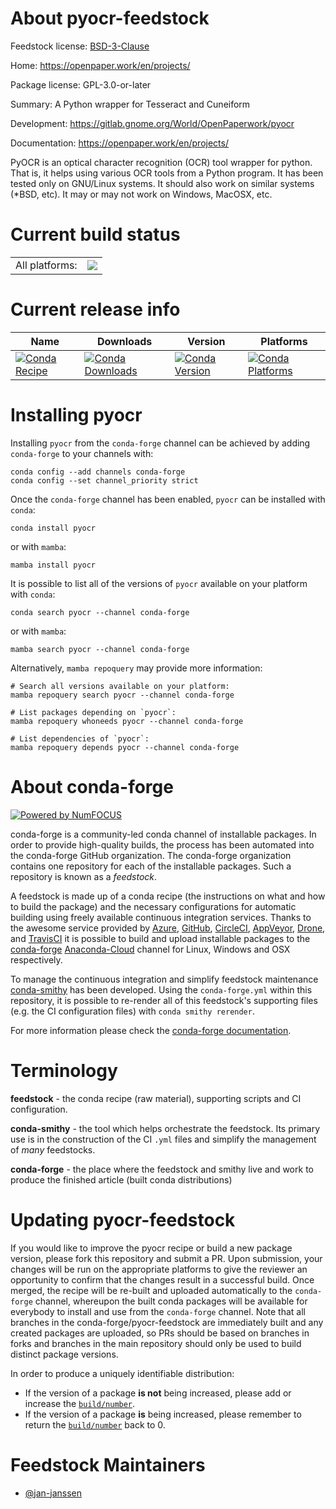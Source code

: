 About pyocr-feedstock
=====================

Feedstock license: [BSD-3-Clause](https://github.com/conda-forge/pyocr-feedstock/blob/main/LICENSE.txt)

Home: https://openpaper.work/en/projects/

Package license: GPL-3.0-or-later

Summary: A Python wrapper for Tesseract and Cuneiform

Development: https://gitlab.gnome.org/World/OpenPaperwork/pyocr

Documentation: https://openpaper.work/en/projects/

PyOCR is an optical character recognition (OCR) tool wrapper
for python. That is, it helps using various OCR tools from a
Python program. It has been tested only on GNU/Linux systems.
It should also work on similar systems (*BSD, etc). It may or
may not work on Windows, MacOSX, etc.


Current build status
====================


<table><tr><td>All platforms:</td>
    <td>
      <a href="https://dev.azure.com/conda-forge/feedstock-builds/_build/latest?definitionId=11545&branchName=main">
        <img src="https://dev.azure.com/conda-forge/feedstock-builds/_apis/build/status/pyocr-feedstock?branchName=main">
      </a>
    </td>
  </tr>
</table>

Current release info
====================

| Name | Downloads | Version | Platforms |
| --- | --- | --- | --- |
| [![Conda Recipe](https://img.shields.io/badge/recipe-pyocr-green.svg)](https://anaconda.org/conda-forge/pyocr) | [![Conda Downloads](https://img.shields.io/conda/dn/conda-forge/pyocr.svg)](https://anaconda.org/conda-forge/pyocr) | [![Conda Version](https://img.shields.io/conda/vn/conda-forge/pyocr.svg)](https://anaconda.org/conda-forge/pyocr) | [![Conda Platforms](https://img.shields.io/conda/pn/conda-forge/pyocr.svg)](https://anaconda.org/conda-forge/pyocr) |

Installing pyocr
================

Installing `pyocr` from the `conda-forge` channel can be achieved by adding `conda-forge` to your channels with:

```
conda config --add channels conda-forge
conda config --set channel_priority strict
```

Once the `conda-forge` channel has been enabled, `pyocr` can be installed with `conda`:

```
conda install pyocr
```

or with `mamba`:

```
mamba install pyocr
```

It is possible to list all of the versions of `pyocr` available on your platform with `conda`:

```
conda search pyocr --channel conda-forge
```

or with `mamba`:

```
mamba search pyocr --channel conda-forge
```

Alternatively, `mamba repoquery` may provide more information:

```
# Search all versions available on your platform:
mamba repoquery search pyocr --channel conda-forge

# List packages depending on `pyocr`:
mamba repoquery whoneeds pyocr --channel conda-forge

# List dependencies of `pyocr`:
mamba repoquery depends pyocr --channel conda-forge
```


About conda-forge
=================

[![Powered by
NumFOCUS](https://img.shields.io/badge/powered%20by-NumFOCUS-orange.svg?style=flat&colorA=E1523D&colorB=007D8A)](https://numfocus.org)

conda-forge is a community-led conda channel of installable packages.
In order to provide high-quality builds, the process has been automated into the
conda-forge GitHub organization. The conda-forge organization contains one repository
for each of the installable packages. Such a repository is known as a *feedstock*.

A feedstock is made up of a conda recipe (the instructions on what and how to build
the package) and the necessary configurations for automatic building using freely
available continuous integration services. Thanks to the awesome service provided by
[Azure](https://azure.microsoft.com/en-us/services/devops/), [GitHub](https://github.com/),
[CircleCI](https://circleci.com/), [AppVeyor](https://www.appveyor.com/),
[Drone](https://cloud.drone.io/welcome), and [TravisCI](https://travis-ci.com/)
it is possible to build and upload installable packages to the
[conda-forge](https://anaconda.org/conda-forge) [Anaconda-Cloud](https://anaconda.org/)
channel for Linux, Windows and OSX respectively.

To manage the continuous integration and simplify feedstock maintenance
[conda-smithy](https://github.com/conda-forge/conda-smithy) has been developed.
Using the ``conda-forge.yml`` within this repository, it is possible to re-render all of
this feedstock's supporting files (e.g. the CI configuration files) with ``conda smithy rerender``.

For more information please check the [conda-forge documentation](https://conda-forge.org/docs/).

Terminology
===========

**feedstock** - the conda recipe (raw material), supporting scripts and CI configuration.

**conda-smithy** - the tool which helps orchestrate the feedstock.
                   Its primary use is in the construction of the CI ``.yml`` files
                   and simplify the management of *many* feedstocks.

**conda-forge** - the place where the feedstock and smithy live and work to
                  produce the finished article (built conda distributions)


Updating pyocr-feedstock
========================

If you would like to improve the pyocr recipe or build a new
package version, please fork this repository and submit a PR. Upon submission,
your changes will be run on the appropriate platforms to give the reviewer an
opportunity to confirm that the changes result in a successful build. Once
merged, the recipe will be re-built and uploaded automatically to the
`conda-forge` channel, whereupon the built conda packages will be available for
everybody to install and use from the `conda-forge` channel.
Note that all branches in the conda-forge/pyocr-feedstock are
immediately built and any created packages are uploaded, so PRs should be based
on branches in forks and branches in the main repository should only be used to
build distinct package versions.

In order to produce a uniquely identifiable distribution:
 * If the version of a package **is not** being increased, please add or increase
   the [``build/number``](https://docs.conda.io/projects/conda-build/en/latest/resources/define-metadata.html#build-number-and-string).
 * If the version of a package **is** being increased, please remember to return
   the [``build/number``](https://docs.conda.io/projects/conda-build/en/latest/resources/define-metadata.html#build-number-and-string)
   back to 0.

Feedstock Maintainers
=====================

* [@jan-janssen](https://github.com/jan-janssen/)

